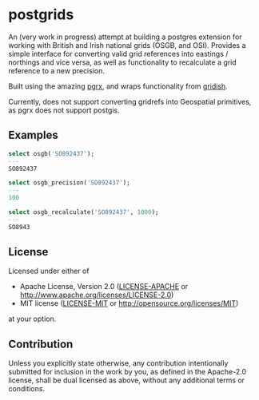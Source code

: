 # postgrids

An (very work in progress) attempt at building a postgres extension for working with British and Irish national grids (OSGB, and OSI). Provides a simple interface for converting valid grid references into eastings / northings and vice versa, as well as functionality to recalculate a grid reference to a new precision.

Built using the amazing [pgrx](https://github.com/pgcentralfoundation/pgrx), and wraps functionality from [gridish](https://github.com/BIS-Brecon/gridish).

Currently, does not support converting gridrefs into Geospatial primitives, as pgrx does not support postgis.

## Examples

```sql
select osgb('SO892437');
---
SO892437

select osgb_precision('SO892437');
---
100

select osgb_recalculate('SO892437', 1000);
---
SO8943
```

## License

Licensed under either of

 * Apache License, Version 2.0
   ([LICENSE-APACHE](LICENSE-APACHE) or http://www.apache.org/licenses/LICENSE-2.0)
 * MIT license
   ([LICENSE-MIT](LICENSE-MIT) or http://opensource.org/licenses/MIT)

at your option.

## Contribution

Unless you explicitly state otherwise, any contribution intentionally submitted
for inclusion in the work by you, as defined in the Apache-2.0 license, shall be
dual licensed as above, without any additional terms or conditions.